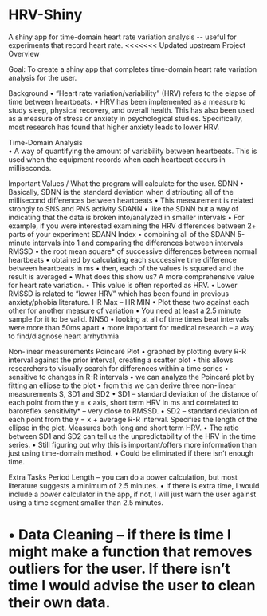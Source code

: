 # HRV-Shiny
A shiny app for time-domain heart rate variation analysis -- useful for experiments that record heart rate.
<<<<<<< Updated upstream
Project Overview

Goal: To create a shiny app that completes time-domain heart rate variation analysis for the user. 

Background
•	“Heart rate variation/variability” (HRV) refers to the elapse of time between heartbeats. 
•	HRV has been implemented as a measure to study sleep, physical recovery, and overall health. This has also been used as a measure of stress or anxiety in psychological studies. Specifically, most research has found that higher anxiety leads to lower HRV.

Time-Domain Analysis  
•	A way of quantifying the amount of variability between heartbeats. This is used when the equipment records when each heartbeat occurs in milliseconds. 

Important Values / What the program will calculate for the user.
SDNN
•	Basically, SDNN is the standard deviation when distributing all of the millisecond differences between heartbeats
•	This measurement is related strongly to SNS and PNS activity
SDANN
•	like the SDNN but a way of indicating that the data is broken into/analyzed in smaller intervals 
•	For example, if you were interested examining the HRV differences between 2+ parts of your experiment
SDANN Index
•	combining all of the SDANN 5-minute intervals into 1 and comparing the differences between intervals 
RMSSD
•	the root mean square* of successive differences between normal heartbeats
•	obtained by calculating each successive time difference between heartbeats in ms
•	then, each of the values is squared and the result is averaged
•	What does this show us? A more comprehensive value for heart rate variation. 
•	This value is often reported as HRV. 
•	Lower RMSSD is related to “lower HRV” which has been found in previous anxiety/phobia literature.
HR Max – HR MIN
•	Plot these two against each other for another measure of variation
•	You need at least a 2.5 minute sample for it to be valid.
NN50
•	looking at all of time times beat intervals were more than 50ms apart
•	more important for medical research – a way to find/diagnose heart arrhythmia 

Non-linear measurements
Poincaré Plot
•	graphed by plotting every R-R interval against the prior interval, creating a scatter plot
•	this allows researchers to visually search for differences within a time series
•	sensitive to changes in R-R intervals
•	we can analyze the Poincaré plot by fitting an ellipse to the plot
•	from this we can derive three non-linear measurements S, SD1 and SD2
•	SD1 – standard deviation of the distance of each point from the y = x axis, short term HRV in ms and correlated to baroreflex sensitivity* – very close to RMSSD. 
•	SD2 – standard deviation of each point from the y = x + average R-R interval. Specifies the length of the ellipse in the plot. Measures both long and short term HRV. 
•	The ratio between SD1 and SD2 can tell us the unpredictability of the HRV in the time series. 
•	Still figuring out why this is important/offers more information than just using time-domain method.
•	Could be eliminated if there isn’t enough time.


Extra Tasks 
Period Length – you can do a power calculation, but most literature suggests a minimum of 2.5 minutes.
•	If there is extra time, I would include a power calculator in the app, if not, I will just warn the user against using a time segment smaller than 2.5 minutes.

•	Data Cleaning – if there is time I might make a function that removes outliers for the user. If there isn’t time I would advise the user to clean their own data. 
=======



